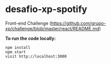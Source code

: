 # desafio-xp-spotify
Front-end Challenge (https://github.com/grupo-xp/challenge/blob/master/react/README.md)


**To run the code locally:**
```
npm install
npm start
visit http://localhost:3000
```
